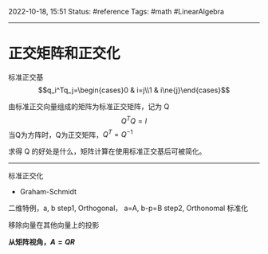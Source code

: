 2022-10-18, 15:51
Status: #reference
Tags: #math #LinearAlgebra

---

# 正交矩阵和正交化

标准正交基
$$q_i^Tq_j=\begin{cases}0 & i=j\\1 & i\ne{j}\end{cases}$$

由标准正交向量组成的矩阵为标准正交矩阵，记为 Q
$$Q^TQ=I$$
当Q为方阵时，Q为正交矩阵，$Q^T=Q^{-1}$

求得 Q 的好处是什么，矩阵计算在使用标准正交基后可被简化。

---

标准正交化

- Graham-Schmidt

二维特例，a, b
step1, Orthogonal， a=A, b-p=B
step2,  Orthonomal 标准化

移除向量在其他向量上的投影

**从矩阵视角，$A=QR$**

